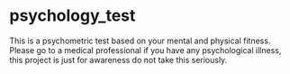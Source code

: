 # psychology_test
This is a psychometric test based on your mental and physical fitness. Please go to a medical professional if you have any psychological illness, this project is just for awareness do not take this seriously.   
